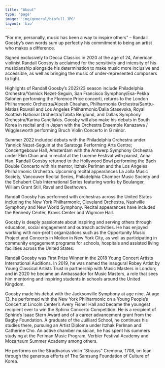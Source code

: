 ```yaml
---
title: "About"
type: 'page'
image: 'img/general/biofull.JPG'
layout: 'bio'
---
```

“For me, personally, music has been a way to inspire others” – Randall Goosby’s own words sum up perfectly his commitment to being an artist who makes a difference.

Signed exclusively to Decca Classics in 2020 at the age of 24, American violinist Randall Goosby is acclaimed for the sensitivity and intensity of his musicianship alongside his determination to make music more inclusive and accessible, as well as bringing the music of under-represented composers to light.

Highlights of Randall Goosby’s 2022/23 season include Philadelphia Orchestra/Yannick Nezet-Seguin, San Francisco Symphony/Esa-Pekka Salonen performing the Florence Price concerti, returns to the London Philharmonic Orchestra/Alpesh Chauhan, Philharmonia Orchestra/Santtu-Matias Rouvali and Los Angeles Philharmonic/Dalia Stasevska, Royal Scottish National Orchestra/Tabita Berglund, and Dallas Symphony Orchestra/Karina Canellakis. Goosby will also make his debuts in South Korea in recital and in Japan with the Orchestra Ensemble Kanazawa / Wigglesworth performing Bruch Violin Concerto in G minor.

Summer 2022 included debuts with the Philadelphia Orchestra under Yannick Nezet-Seguin at the Saratoga Performing Arts Centre; Concertgebouw Hall, Amsterdam with the Antwerp Symphony Orchestra under Elim Chan and in recital at the Lucerne Festival with pianist, Anna Han. Randall Goosby returned to the Hollywood Bowl performing the Bach Double Concerto with his mentor, Itzhak Perlman and the Los Angeles Philharmonic Orchestra. Upcoming recital appearances La Jolla Music Society, Vancouver Recital Series, Philadelphia Chamber Music Society and the Schubert Club International Series featuring works by Boulanger, William Grant Still, Ravel and Beethoven. 

Randall Goosby has performed with orchestras across the United States including the New York Philharmonic, Cleveland Orchestra, Nashville Symphony and New World Symphony. Recital appearances have included the Kennedy Center, Kravis Center and Wigmore Hall.

Goosby is deeply passionate about inspiring and serving others through education, social engagement and outreach activities. He has enjoyed working with non-profit organizations such as the Opportunity Music Project and Concerts in Motion in New York City, as well as participating in community engagement programs for schools, hospitals and assisted living facilities across the United States.

Randall Goosby was First Prize Winner in the 2018 Young Concert Artists International Auditions. In 2019, he was named the inaugural Robey Artist by Young Classical Artists Trust in partnership with Music Masters in London; and in 2020 he became an Ambassador for Music Masters, a role that sees him mentoring and inspiring students in schools around the United Kingdom.

Goosby made his debut with the Jacksonville Symphony at age nine. At age 13, he performed with the New York Philharmonic on a Young People’s Concert at Lincoln Center’s Avery Fisher Hall and became the youngest recipient ever to win the Sphinx Concerto Competition. He is a recipient of Sphinx’s Isaac Stern Award and of a career advancement grant from the Bagby Foundation. A graduate of the Juilliard School, he continues his studies there, pursuing an Artist Diploma under Itzhak Perlman and Catherine Cho. An active chamber musician, he has spent his summers studying at the Perlman Music Program, Verbier Festival Academy and Mozarteum Summer Academy among others.

He performs on the Stradivarius violin “Strauss” Cremona, 1708, on loan through the generous efforts of The Samsung Foundation of Culture of Korea.
